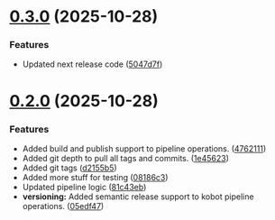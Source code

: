 # [0.3.0](https://gitlab.com/kobot3/kobot/compare/v0.2.0...v0.3.0) (2025-10-28)


### Features

* Updated next release code ([5047d7f](https://gitlab.com/kobot3/kobot/commit/5047d7fd66b4018f3b3e37db255443a26282e0e3))

# [0.2.0](https://gitlab.com/kobot3/kobot/compare/v0.1.0...v0.2.0) (2025-10-28)


### Features

* Added build and publish support to pipeline operations. ([4762111](https://gitlab.com/kobot3/kobot/commit/4762111812da01144cb2dbbbf82d506e56c77ff2))
* Added git depth to pull all tags and commits. ([1e45623](https://gitlab.com/kobot3/kobot/commit/1e45623acdca139dad81334020627da2dfc6f13a))
* Added git tags ([d2155b5](https://gitlab.com/kobot3/kobot/commit/d2155b5d42c6a8f5c18b6b63298175a51f880fcd))
* Added more stuff for testing ([08186c3](https://gitlab.com/kobot3/kobot/commit/08186c3cb6cc2d95a495cca8d36fca28d4c1ace1))
* Updated pipeline logic ([81c43eb](https://gitlab.com/kobot3/kobot/commit/81c43ebac1f8c75c676d77253f2be9a7fa341508))
* **versioning:** Added semantic release support to kobot pipeline operations. ([05edf47](https://gitlab.com/kobot3/kobot/commit/05edf477c9cd13006984dd4caff8eafe02c77e3b))
